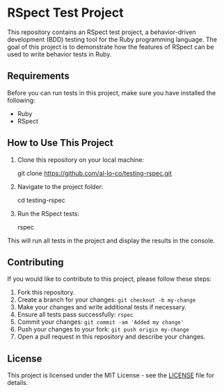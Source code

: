 # RSpect Test Project

This repository contains an RSpect test project, a behavior-driven development (BDD) testing tool for the Ruby programming language. The goal of this project is to demonstrate how the features of RSpect can be used to write behavior tests in Ruby.

## Requirements

Before you can run tests in this project, make sure you have installed the following:

- Ruby
- RSpect

## How to Use This Project

1. Clone this repository on your local machine:

      git clone https://github.com/al-lo-co/testing-rspec.git

2. Navigate to the project folder:

      cd testing-rspec

3. Run the RSpect tests:

      rspec

This will run all tests in the project and display the results in the console.

## Contributing

If you would like to contribute to this project, please follow these steps:

1. Fork this repository.
2. Create a branch for your changes: `git checkout -b my-change`
3. Make your changes and write additional tests if necessary.
4. Ensure all tests pass successfully: `rspec`
5. Commit your changes: `git commit -am 'Added my change'`
6. Push your changes to your fork: `git push origin my-change`
7. Open a pull request in this repository and describe your changes.

## License

This project is licensed under the MIT License - see the [LICENSE](LICENSE) file for details.

